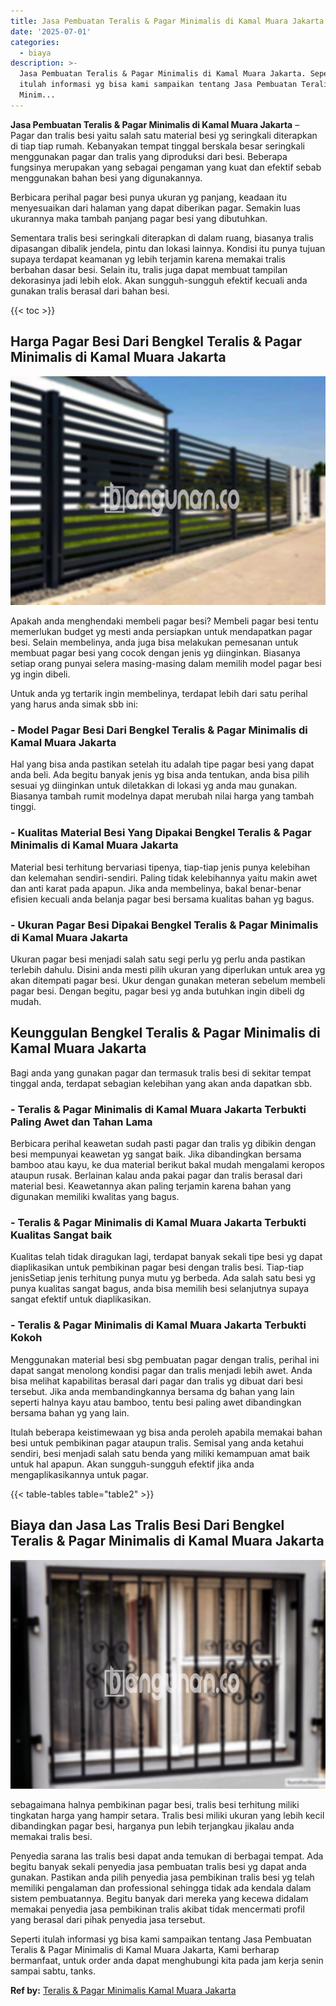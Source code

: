 ```yaml
---
title: Jasa Pembuatan Teralis & Pagar Minimalis di Kamal Muara Jakarta
date: '2025-07-01'
categories:
  - biaya
description: >-
  Jasa Pembuatan Teralis & Pagar Minimalis di Kamal Muara Jakarta. Seperti
  itulah informasi yg bisa kami sampaikan tentang Jasa Pembuatan Teralis & Pagar
  Minim...
---
```


**Jasa Pembuatan Teralis & Pagar Minimalis di Kamal Muara Jakarta** – Pagar dan tralis besi yaitu salah satu material besi yg seringkali diterapkan di tiap tiap rumah. Kebanyakan tempat tinggal berskala besar seringkali menggunakan pagar dan tralis yang diproduksi dari besi. Beberapa fungsinya merupakan yang sebagai pengaman yang kuat dan efektif sebab menggunakan bahan besi yang digunakannya.

Berbicara perihal pagar besi punya ukuran yg panjang, keadaan itu menyesuaikan dari halaman yang dapat diberikan pagar. Semakin luas ukurannya maka tambah panjang pagar besi yang dibutuhkan.

Sementara tralis besi seringkali diterapkan di dalam ruang, biasanya tralis dipasangan dibalik jendela, pintu dan lokasi lainnya. Kondisi itu punya tujuan supaya terdapat keamanan yg lebih terjamin karena memakai tralis berbahan dasar besi. Selain itu, tralis juga dapat membuat tampilan dekorasinya jadi lebih elok. Akan sungguh-sungguh efektif kecuali anda gunakan tralis berasal dari bahan besi.

{{< toc >}}

## Harga Pagar Besi Dari Bengkel Teralis & Pagar Minimalis di Kamal Muara Jakarta

![Jasa Pembuatan Teralis & Pagar Minimalis di Kamal Muara Jakarta](/images/pagar-minimalis-murah-47.png)

Apakah anda menghendaki membeli pagar besi? Membeli pagar besi tentu memerlukan budget yg mesti anda persiapkan untuk mendapatkan pagar besi. Selain membelinya, anda juga bisa melakukan pemesanan untuk membuat pagar besi yang cocok dengan jenis yg diinginkan. Biasanya setiap orang punyai selera masing-masing dalam memilih model pagar besi yg ingin dibeli.

Untuk anda yg tertarik ingin membelinya, terdapat lebih dari satu perihal yang harus anda simak sbb ini:
### \- Model Pagar Besi Dari Bengkel Teralis & Pagar Minimalis di Kamal Muara Jakarta

Hal yang bisa anda pastikan setelah itu adalah tipe pagar besi yang dapat anda beli. Ada begitu banyak jenis yg bisa anda tentukan, anda bisa pilih sesuai yg diinginkan untuk diletakkan di lokasi yg anda mau gunakan. Biasanya tambah rumit modelnya dapat merubah nilai harga yang tambah tinggi.

### \- Kualitas Material Besi Yang Dipakai Bengkel Teralis & Pagar Minimalis di Kamal Muara Jakarta

Material besi terhitung bervariasi tipenya, tiap-tiap jenis punya kelebihan dan kelemahan sendiri-sendiri. Paling tidak kelebihannya yaitu makin awet dan anti karat pada apapun. Jika anda membelinya, bakal benar-benar efisien kecuali anda belanja pagar besi bersama kualitas bahan yg bagus.

### \- Ukuran Pagar Besi Dipakai Bengkel Teralis & Pagar Minimalis di Kamal Muara Jakarta

Ukuran pagar besi menjadi salah satu segi perlu yg perlu anda pastikan terlebih dahulu. Disini anda mesti pilih ukuran yang diperlukan untuk area yg akan ditempati pagar besi. Ukur dengan gunakan meteran sebelum membeli pagar besi. Dengan begitu, pagar besi yg anda butuhkan ingin dibeli dg mudah.

## Keunggulan Bengkel Teralis & Pagar Minimalis di Kamal Muara Jakarta

Bagi anda yang gunakan pagar dan termasuk tralis besi di sekitar tempat tinggal anda, terdapat sebagian kelebihan yang akan anda dapatkan sbb.

### \- Teralis & Pagar Minimalis di Kamal Muara Jakarta Terbukti Paling Awet dan Tahan Lama

Berbicara perihal keawetan sudah pasti pagar dan tralis yg dibikin dengan besi mempunyai keawetan yg sangat baik. Jika dibandingkan bersama bamboo atau kayu, ke dua material berikut bakal mudah mengalami keropos ataupun rusak. Berlainan kalau anda pakai pagar dan tralis berasal dari material besi. Keawetannya akan paling terjamin karena bahan yang digunakan memiliki kwalitas yang bagus.

### \- Teralis & Pagar Minimalis di Kamal Muara Jakarta Terbukti Kualitas Sangat baik

Kualitas telah tidak diragukan lagi, terdapat banyak sekali tipe besi yg dapat diaplikasikan untuk pembikinan pagar besi dengan tralis besi. Tiap-tiap jenisSetiap jenis terhitung punya mutu yg berbeda. Ada salah satu besi yg punya kualitas sangat bagus, anda bisa memilih besi selanjutnya supaya sangat efektif untuk diaplikasikan.

### \- Teralis & Pagar Minimalis di Kamal Muara Jakarta Terbukti Kokoh

Menggunakan material besi sbg pembuatan pagar dengan tralis, perihal ini dapat sangat menolong kondisi pagar dan tralis menjadi lebih awet. Anda bisa melihat kapabilitas berasal dari pagar dan tralis yg dibuat dari besi tersebut. Jika anda membandingkannya bersama dg bahan yang lain seperti halnya kayu atau bamboo, tentu besi paling awet dibandingkan bersama bahan yg yang lain.

Itulah beberapa keistimewaan yg bisa anda peroleh apabila memakai bahan besi untuk pembikinan pagar ataupun tralis. Semisal yang anda ketahui sendiri, besi menjadi salah satu benda yang miliki kemampuan amat baik untuk hal apapun. Akan sungguh-sungguh efektif jika anda mengaplikasikannya untuk pagar.

{{< table-tables table="table2" >}}

## Biaya dan Jasa Las Tralis Besi Dari Bengkel Teralis & Pagar Minimalis di Kamal Muara Jakarta

![Jasa Pembuatan Teralis & Pagar Minimalis di Kamal Muara Jakarta](/images/teralis-minimalis-murah-14.png)

sebagaimana halnya pembikinan pagar besi, tralis besi terhitung miliki tingkatan harga yang hampir setara. Tralis besi miliki ukuran yang lebih kecil dibandingkan pagar besi, harganya pun lebih terjangkau jikalau anda memakai tralis besi.

Penyedia sarana las tralis besi dapat anda temukan di berbagai tempat. Ada begitu banyak sekali penyedia jasa pembuatan tralis besi yg dapat anda gunakan. Pastikan anda pilih penyedia jasa pembikinan tralis besi yg telah memiliki pengalaman dan professional sehingga tidak ada kendala dalam sistem pembuatannya. Begitu banyak dari mereka yang kecewa didalam memakai penyedia jasa pembikinan tralis akibat tidak mencermati profil yang berasal dari pihak penyedia jasa tersebut.

Seperti itulah informasi yg bisa kami sampaikan tentang Jasa Pembuatan Teralis & Pagar Minimalis di Kamal Muara Jakarta, Kami berharap bermanfaat, untuk order anda dapat menghubungi kita pada jam kerja senin sampai sabtu, tanks.

**Ref by:** [Teralis & Pagar Minimalis Kamal Muara Jakarta](https://id.wikipedia.org/wiki/Teralis)
